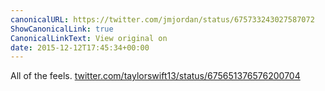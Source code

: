 ```yaml
---
canonicalURL: https://twitter.com/jmjordan/status/675733243027587072
ShowCanonicalLink: true
CanonicalLinkText: View original on
date: 2015-12-12T17:45:34+00:00
---
```

All of the feels. [twitter.com/taylorswift13/status/675651376576200704](https://twitter.com/taylorswift13/status/675651376576200704)